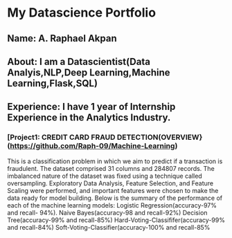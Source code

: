# My Datascience Portfolio
## Name: A. Raphael Akpan
## About: I am a Datascientist(Data Analyis,NLP,Deep Learning,Machine Learning,Flask,SQL)
## Experience: I have 1 year of Internship Experience in the Analytics Industry.
### [Project1: CREDIT CARD FRAUD DETECTION(OVERVIEW}(https://github.com/Raph-09/Machine-Learning)

This is a classification problem in which we aim to predict if a transaction is fraudulent. The dataset comprised 31 columns and 284807 records. The imbalanced nature of the dataset was fixed using a technique called oversampling.  Exploratory Data Analysis, Feature Selection, and Feature Scaling were performed, and important features were chosen to make the data ready for model building.
Below is the summary of the performance of each of the machine learning models:
Logistic Regression(accuracy-97% and recall- 94%).
Naive Bayes(accuracy-98 and recall-92%)
Decision Tree(accuracy-99% and recall-85%)
Hard-Voting-Classififer(accuracy-99% and recall-84%)
Soft-Voting-Classifier(accuracy-100% and recall-85%
